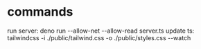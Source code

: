 
# commands
run server:   deno run --allow-net --allow-read server.ts
update ts: tailwindcss -i ./public/tailwind.css -o ./public/styles.css --watch

